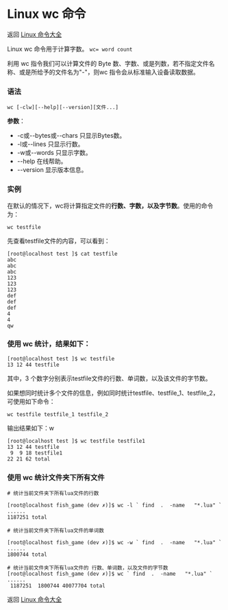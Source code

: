 # Linux wc 命令

返回 [Linux 命令大全](https://ahuang007.github.com/Linux-Command)

Linux wc 命令用于计算字数。
`wc= word count`

利用 wc 指令我们可以计算文件的 Byte 数、字数、或是列数，若不指定文件名称、或是所给予的文件名为"-"，则wc 指令会从标准输入设备读取数据。

### 语法

```
wc [-clw][--help][--version][文件...]
```

**参数**：

- -c或--bytes或--chars 只显示Bytes数。
- -l或--lines 只显示行数。
- -w或--words 只显示字数。
- --help 在线帮助。
- --version 显示版本信息。

### 实例

在默认的情况下，wc将计算指定文件的**行数、字数，以及字节数**。使用的命令为：

```
wc testfile 
```

先查看testfile文件的内容，可以看到：

```
[root@localhost test ]$ cat testfile
abc
abc
abc
123
123
123
def
def
def
4
4
qw

```

### 使用 wc 统计，结果如下：

```
[root@localhost test ]$ wc testfile
13 12 44 testfile
```

其中，3 个数字分别表示testfile文件的行数、单词数，以及该文件的字节数。

如果想同时统计多个文件的信息，例如同时统计testfile、testfile_1、testfile_2，可使用如下命令：

```
wc testfile testfile_1 testfile_2
```

输出结果如下：w

```
[root@localhost test ]$ wc testfile testfile1
13 12 44 testfile
 9  9 18 testfile1
22 21 62 total
```

### 使用 wc 统计文件夹下所有文件

```
# 统计当前文件夹下所有lua文件的行数

[root@localhost fish_game (dev ✗)]$ wc -l ` find  .  -name   "*.lua" `
......
1187251 total

# 统计当前文件夹下所有lua文件的单词数

[root@localhost fish_game (dev ✗)]$ wc -w ` find  .  -name   "*.lua" `
......
1800744 total

# 统计当前文件夹下所有lua文件的 行数、单词数，以及文件的字节数
[root@localhost fish_game (dev ✗)]$ wc ` find  .  -name   "*.lua" `
......
 1187251  1800744 40077704 total
```





返回 [Linux 命令大全](https://ahuang007.github.com/Linux-Command)